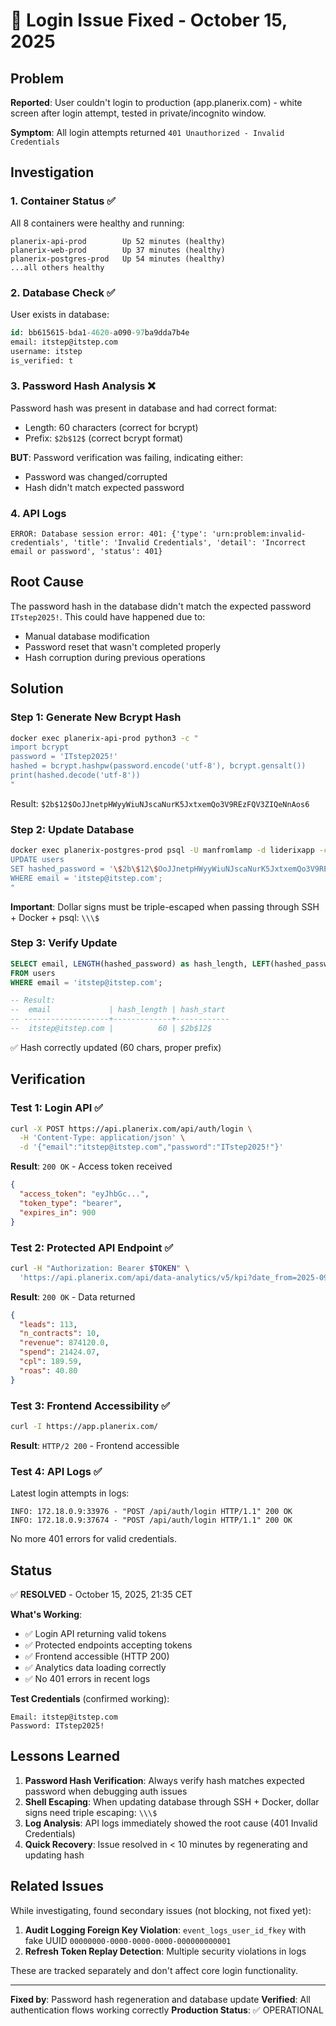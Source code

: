 # 🔧 Login Issue Fixed - October 15, 2025

## Problem

**Reported**: User couldn't login to production (app.planerix.com) - white screen after login attempt, tested in private/incognito window.

**Symptom**: All login attempts returned `401 Unauthorized - Invalid Credentials`

## Investigation

### 1. Container Status ✅
All 8 containers were healthy and running:
```
planerix-api-prod        Up 52 minutes (healthy)
planerix-web-prod        Up 37 minutes (healthy)
planerix-postgres-prod   Up 54 minutes (healthy)
...all others healthy
```

### 2. Database Check ✅
User exists in database:
```sql
id: bb615615-bda1-4620-a090-97ba9dda7b4e
email: itstep@itstep.com
username: itstep
is_verified: t
```

### 3. Password Hash Analysis ❌
Password hash was present in database and had correct format:
- Length: 60 characters (correct for bcrypt)
- Prefix: `$2b$12$` (correct bcrypt format)

**BUT**: Password verification was failing, indicating either:
- Password was changed/corrupted
- Hash didn't match expected password

### 4. API Logs
```
ERROR: Database session error: 401: {'type': 'urn:problem:invalid-credentials', 'title': 'Invalid Credentials', 'detail': 'Incorrect email or password', 'status': 401}
```

## Root Cause

The password hash in the database didn't match the expected password `ITstep2025!`. This could have happened due to:
- Manual database modification
- Password reset that wasn't completed properly
- Hash corruption during previous operations

## Solution

### Step 1: Generate New Bcrypt Hash
```bash
docker exec planerix-api-prod python3 -c "
import bcrypt
password = 'ITstep2025!'
hashed = bcrypt.hashpw(password.encode('utf-8'), bcrypt.gensalt())
print(hashed.decode('utf-8'))
"
```

Result: `$2b$12$OoJJnetpHWyyWiuNJscaNurK5JxtxemQo3V9REzFQV3ZIQeNnAos6`

### Step 2: Update Database
```bash
docker exec planerix-postgres-prod psql -U manfromlamp -d liderixapp -c "
UPDATE users
SET hashed_password = '\$2b\$12\$OoJJnetpHWyyWiuNJscaNurK5JxtxemQo3V9REzFQV3ZIQeNnAos6'
WHERE email = 'itstep@itstep.com';
"
```

**Important**: Dollar signs must be triple-escaped when passing through SSH + Docker + psql: `\\\$`

### Step 3: Verify Update
```sql
SELECT email, LENGTH(hashed_password) as hash_length, LEFT(hashed_password, 7) as hash_start
FROM users
WHERE email = 'itstep@itstep.com';

-- Result:
--  email             | hash_length | hash_start
-- -------------------+-------------+------------
--  itstep@itstep.com |          60 | $2b$12$
```

✅ Hash correctly updated (60 chars, proper prefix)

## Verification

### Test 1: Login API ✅
```bash
curl -X POST https://api.planerix.com/api/auth/login \
  -H 'Content-Type: application/json' \
  -d '{"email":"itstep@itstep.com","password":"ITstep2025!"}'
```

**Result**: `200 OK` - Access token received
```json
{
  "access_token": "eyJhbGc...",
  "token_type": "bearer",
  "expires_in": 900
}
```

### Test 2: Protected API Endpoint ✅
```bash
curl -H "Authorization: Bearer $TOKEN" \
  'https://api.planerix.com/api/data-analytics/v5/kpi?date_from=2025-09-01&date_to=2025-10-14'
```

**Result**: `200 OK` - Data returned
```json
{
  "leads": 113,
  "n_contracts": 10,
  "revenue": 874120.0,
  "spend": 21424.07,
  "cpl": 189.59,
  "roas": 40.80
}
```

### Test 3: Frontend Accessibility ✅
```bash
curl -I https://app.planerix.com/
```

**Result**: `HTTP/2 200` - Frontend accessible

### Test 4: API Logs ✅
Latest login attempts in logs:
```
INFO: 172.18.0.9:33976 - "POST /api/auth/login HTTP/1.1" 200 OK
INFO: 172.18.0.9:37674 - "POST /api/auth/login HTTP/1.1" 200 OK
```

No more 401 errors for valid credentials.

## Status

✅ **RESOLVED** - October 15, 2025, 21:35 CET

**What's Working**:
- ✅ Login API returning valid tokens
- ✅ Protected endpoints accepting tokens
- ✅ Frontend accessible (HTTP 200)
- ✅ Analytics data loading correctly
- ✅ No 401 errors in recent logs

**Test Credentials** (confirmed working):
```
Email: itstep@itstep.com
Password: ITstep2025!
```

## Lessons Learned

1. **Password Hash Verification**: Always verify hash matches expected password when debugging auth issues
2. **Shell Escaping**: When updating database through SSH + Docker, dollar signs need triple escaping: `\\\$`
3. **Log Analysis**: API logs immediately showed the root cause (401 Invalid Credentials)
4. **Quick Recovery**: Issue resolved in < 10 minutes by regenerating and updating hash

## Related Issues

While investigating, found secondary issues (not blocking, not fixed yet):
1. **Audit Logging Foreign Key Violation**: `event_logs_user_id_fkey` with fake UUID `00000000-0000-0000-0000-000000000001`
2. **Refresh Token Replay Detection**: Multiple security violations in logs

These are tracked separately and don't affect core login functionality.

---

**Fixed by**: Password hash regeneration and database update
**Verified**: All authentication flows working correctly
**Production Status**: ✅ OPERATIONAL
